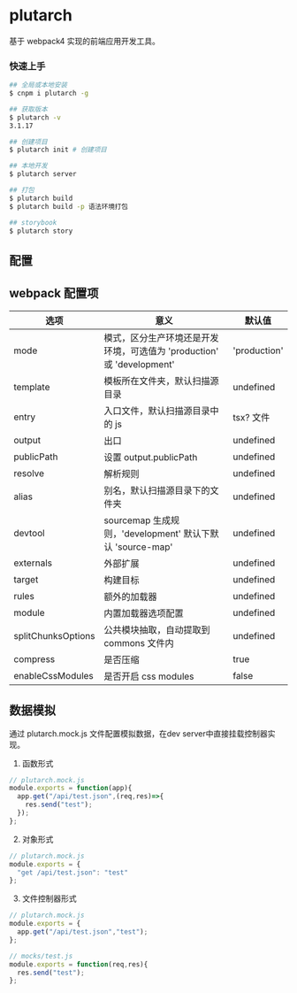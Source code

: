 # plutarch

基于 webpack4 实现的前端应用开发工具。

### 快速上手

```bash
## 全局或本地安装
$ cnpm i plutarch -g

## 获取版本
$ plutarch -v
3.1.17

## 创建项目
$ plutarch init # 创建项目

## 本地开发
$ plutarch server

## 打包
$ plutarch build
$ plutarch build -p 语法环境打包

## storybook
$ plutarch story
```

## 配置

## webpack 配置项

| 选项 | 意义 | 默认值 |
| --- | --- | --- |
| mode | 模式，区分生产环境还是开发环境，可选值为 'production' 或 'development' | 'production' |
| template | 模板所在文件夹，默认扫描源目录 | undefined |
| entry | 入口文件，默认扫描源目录中的 js|tsx? 文件 | undefined |
| output | 出口 | undefined |
| publicPath | 设置 output.publicPath | undefined |
| resolve | 解析规则 | undefined |
| alias | 别名，默认扫描源目录下的文件夹 | undefined |
| devtool | sourcemap 生成规则，'development' 默认下默认 'source-map' | undefined |
| externals | 外部扩展 | undefined |
| target | 构建目标 | undefined |
| rules | 额外的加载器 | undefined |
| module | 内置加载器选项配置 | undefined |
| splitChunksOptions | 公共模块抽取，自动提取到 commons 文件内 | undefined |
| compress | 是否压缩 | true |
| enableCssModules | 是否开启 css modules | false |

## 数据模拟

通过 plutarch.mock.js 文件配置模拟数据，在dev server中直接挂载控制器实现。

1. 函数形式

```Javascript
// plutarch.mock.js
module.exports = function(app){
  app.get("/api/test.json",(req,res)=>{
    res.send("test");
  });
};
```

2. 对象形式

```Javascript
// plutarch.mock.js
module.exports = {
  "get /api/test.json": "test"
};
```

3. 文件控制器形式

```Javascript
// plutarch.mock.js
module.exports = {
  app.get("/api/test.json","test");
};
```

```Javascript
// mocks/test.js
module.exports = function(req,res){
  res.send("test");
};
```